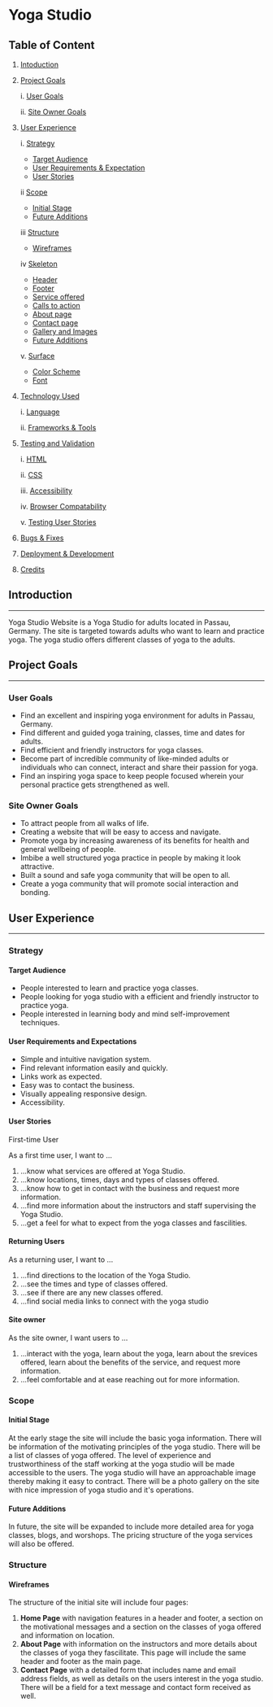 # Yoga Studio
## Table of Content
1. [Intoduction](#Introduction)
2. [Project Goals](#Project-Goals)

   i.  [User Goals](#User-Goals)

   ii. [Site Owner Goals](#Site-Owner-Goals)
3. [User Experience](#User-Experience)

   i.  [Strategy](#Strategy)
      
    * [Target Audience](#Target-Audience) 
    * [User Requirements & Expectation](#User-Requirements-&-Expectation)
    * [User Stories](#User-Stories)

   ii  [Scope](#Scope)
    * [Initial Stage](#Initial-Stage)
    * [Future Additions](#yoga-studioFuture-Additions)

   iii [Structure](#Structure)
    * [Wireframes](#Wireframes)

   iv [Skeleton](#Skeleton)
    * [Header](#Header)
    * [Footer](#Footer)
    * [Service offered](#Service-offered)
    * [Calls to action](#Calls-to-action)
    * [About page](#About-page)
    * [Contact page](#Contact-page)
    * [Gallery and Images](#Gallery-and-Images)
    * [Future Additions](#Future-Additions)

   v. [Surface](#Surface)
    * [Color Scheme](#Color-Scheme)
    * [Font](#Font)
4. [Technology Used](#Technology-Used)

   i. [Language](#Language) 

   ii. [Frameworks & Tools](#Frameworks-&-Tools)
5. [Testing and Validation](#Testing-and-Validation)

   i. [HTML](#HTML)

   ii. [CSS](#css)

   iii. [Accessibility](#Accessibility)

   iv. [Browser Compatability](Browser-Compatability)

   v. [Testing User Stories](#Testing-User-Stories)
6. [Bugs & Fixes](#Bugs-&-Fixes)
7. [Deployment & Development](#Deployment-&-Development)
8. [Credits](#Credits)


## Introduction
<hr>
Yoga Studio Website is a Yoga Studio for adults located in Passau, Germany. The site is targeted towards adults who want to learn and practice yoga. The yoga studio offers different classes of yoga to the adults.

## Project Goals
<hr>

### User Goals

* Find an excellent and inspiring yoga environment for adults in Passau, Germany.
* Find different and guided yoga training, classes, time and dates for adults.
* Find efficient and friendly instructors for yoga classes.
* Become part of incredible community of like-minded adults or individuals who can connect, interact and share their passion for yoga.
* Find an inspiring yoga space to keep people focused wherein your personal practice gets strengthened as well.

### Site Owner Goals

* To attract people from all walks of life.
* Creating a website that will be easy to access and navigate.
* Promote yoga by increasing awareness of its benefits for health and general wellbeing of people.
* Imbibe a well structured yoga practice in people by making it look attractive.
* Built a sound and safe yoga community that will be open to all.
* Create a yoga community that will promote social interaction and bonding. 

## User Experience
<hr>

### Strategy

#### Target Audience
* People interested to learn and practice yoga classes.
* People looking for yoga studio with a efficient and friendly instructor to practice yoga.
* People interested in learning body and mind self-improvement techniques.

#### User Requirements and Expectations

* Simple and intuitive navigation system.
* Find relevant information easily and quickly.
* Links work as expected.
* Easy was to contact the business.
* Visually appealing responsive design.
* Accessibility.

#### User Stories

First-time User

As a first time user, I want to ...
 1. ...know what services are offered at Yoga Studio.
 2. ...know locations, times, days and types of classes offered.
 3. ...know how to get in contact with the business and request more information.
 4. ...find more information about the instructors and staff supervising the Yoga Studio.
 5. ...get a feel for what to expect from the yoga classes and fascilities.

 #### Returning Users

 As a returning user, I want to ...

  1. ...find directions to the location of the Yoga Studio.
  2. ...see the times and type of classes offered.
  3. ...see if there are any new classes offered.
  4. ...find social media links to connect with the yoga studio

  #### Site owner

  As the site owner, I want users to ...

  1. ...interact with the yoga, learn about the yoga, learn about the srevices offered, learn about the benefits of the service, and request more information.
  2. ...feel comfortable and at ease reaching out for more information.

  ### Scope

  #### Initial Stage

  At the early stage the site will include the basic yoga information. There will be information of the motivating principles of the yoga studio. There will be a list of classes of yoga offered. The level of experience and trustworthiness of the staff working at the yoga studio will be made accessible to the users. The yoga studio will have an approachable image thereby making it easy to contract. There will be a photo gallery on the site with nice impression of yoga studio and it's operations. 

  #### Future Additions

  In future, the site will be expanded to include more  detailed area for yoga classes, blogs, and  worshops. The pricing structure of the yoga services will also be  offered.

  ### Structure

  #### Wireframes

  The structure of the initial site will include four pages:

  1. **Home Page** with navigation features in a header and footer, a section on the motivational messages and a section on the classes of yoga offered and information on location.
  2. **About Page** with information on the instructors and more details about the classes of yoga they fascilitate. This page will include the same header and footer as the main page.
  3. **Contact Page** with a detailed form that includes name and email address fields, as well as details on the users interest in the yoga studio. There will be a field for a text message and contact form received as well.




